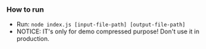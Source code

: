 ### How to run

* Run: `node index.js [input-file-path] [output-file-path]`
* NOTICE: IT's only for demo compressed purpose! Don't use it in production.